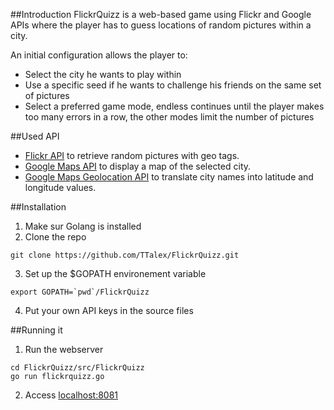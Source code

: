 ##Introduction
FlickrQuizz is a web-based game using Flickr and Google APIs where the player has to guess locations of random pictures within a city.

An initial configuration allows the player to:
* Select the city he wants to play within
* Use a specific seed if he wants to challenge his friends on the same set of pictures
* Select a preferred game mode, endless continues until the player makes too many errors in a row, the other modes limit the number of pictures

##Used API
* [Flickr API](https://www.flickr.com/services/api/) to retrieve random pictures with geo tags.
* [Google Maps API](https://developers.google.com/maps/) to display a map of the selected city.
* [Google Maps Geolocation API](https://developers.google.com/maps/documentation/geolocation/) to translate city names into latitude and longitude values.

##Installation
1. Make sur Golang is installed
2. Clone the repo

  ```
  git clone https://github.com/TTalex/FlickrQuizz.git
  ```
  
3. Set up the $GOPATH environement variable

  ```
  export GOPATH=`pwd`/FlickrQuizz
  ```

4. Put your own API keys in the source files

##Running it
1. Run the webserver

  ```
  cd FlickrQuizz/src/FlickrQuizz
  go run flickrquizz.go
  ```
  
2. Access [localhost:8081](http://localhost:8081)
